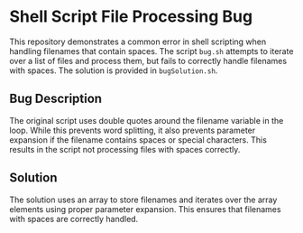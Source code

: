 # Shell Script File Processing Bug
This repository demonstrates a common error in shell scripting when handling filenames that contain spaces.  The script `bug.sh` attempts to iterate over a list of files and process them, but fails to correctly handle filenames with spaces.  The solution is provided in `bugSolution.sh`.

## Bug Description
The original script uses double quotes around the filename variable in the loop. While this prevents word splitting, it also prevents parameter expansion if the filename contains spaces or special characters. This results in the script not processing files with spaces correctly.

## Solution
The solution uses an array to store filenames and iterates over the array elements using proper parameter expansion. This ensures that filenames with spaces are correctly handled.
